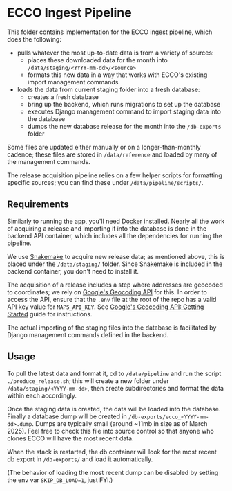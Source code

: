 # ECCO Ingest Pipeline

This folder contains implementation for the ECCO ingest pipeline, which does the
following:

- pulls whatever the most up-to-date data is from a variety of sources:
    - places these downloaded data for the month into
      `/data/staging/<YYYY-mm-dd>/<source>`
    - formats this new data in a way that works with ECCO's existing import
      management commands
- loads the data from current staging folder into a fresh database:
    - creates a fresh database
    - bring up the backend, which runs migrations to set up the database
    - executes Django management command to import staging data into the
      database
    - dumps the new database release for the month into the `/db-exports` folder

Some files are updated either manually or on a longer-than-monthly cadence;
these files are stored in `/data/reference` and loaded by many of the management
commands.

The release acquisition pipeline relies on a few helper scripts for formatting
specific sources; you can find these under `/data/pipeline/scripts/`.


## Requirements

Similarly to running the app, you'll need
[Docker](https://docs.docker.com/get-started/get-docker/) installed. Nearly all
the work of acquiring a release and importing it into the database is done in
the backend API container, which includes all the dependencies for running the
pipeline.

We use [Snakemake](https://snakemake.readthedocs.io/en/stable/) to acquire new
release data; as mentioned above, this is placed under the `/data/staging/`
folder. Since Snakemake is included in the backend container, you don't need to
install it.

The acquisition of a release includes a step where addresses are geocoded to
coordinates; we rely on [Google's Geocoding
API](https://developers.google.com/maps/documentation/geocoding) for this. In
order to access the API, ensure that the `.env` file at the root of the repo has
a valid API key value for `MAPS_API_KEY`. See [Google's Geocoding API: Getting
Started](https://developers.google.com/maps/documentation/geocoding/cloud-setup)
guide for instructions.

The actual importing of the staging files into the database is facilitated by
Django management commands defined in the backend.


## Usage

To pull the latest data and format it, cd to `/data/pipeline` and run the script
`./produce_release.sh`; this will create a new folder under
`/data/staging/<YYYY-mm-dd>`, then create subdirectories and format the data
within each accordingly.

Once the staging data is created, the data will be loaded into the database.
Finally a database dump will be created in `/db-exports/ecco_<YYYY-mm-dd>.dump`.
Dumps are typically small (around ~11mb in size as of March 2025). Feel free to
check this file into source control so that anyone who clones ECCO will have the
most recent data.

When the stack is restarted, the db container will look for the most recent db
export in `/db-exports/` and load it automatically.

(The behavior of loading the most recent dump can be disabled by setting the env
var `SKIP_DB_LOAD=1`, just FYI.)
